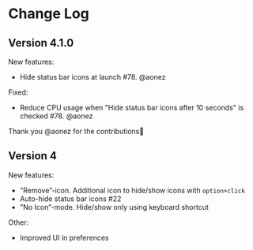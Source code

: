 # Change Log

## Version 4.1.0
New features:
* Hide status bar icons at launch #78. @aonez

Fixed:
* Reduce CPU usage when "Hide status bar icons after 10 seconds" is checked #78. @aonez

Thank you @aonez for the contributions🙌

## Version 4
New features:
* ”Remove”-icon. Additional icon to hide/show icons with `option+click`
* Auto-hide status bar icons #22
* ”No Icon”-mode. Hide/show only using keyboard shortcut

Other:
* Improved UI in preferences